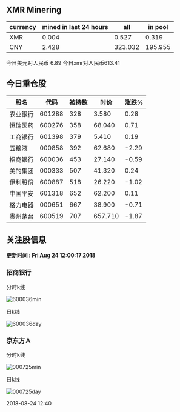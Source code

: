 ## XMR Minering

|currency|mined in last 24 hours|all|in pool|
|---|---|---|---|
|XMR|0.004|0.527|0.319|
|CNY|2.428|323.032|195.955|

今日美元对人民币 6.89	今日xmr对人民币613.41


## 今日重仓股 

|股名|代码|被持数|时价|涨跌%|
|---|---|---|---|---|
|农业银行|601288|328|3.580|0.28|
|恒瑞医药|600276|358|68.040|0.71|
|工商银行|601398|379|5.410|0.19|
|五粮液|000858|392|62.680|-2.29|
|招商银行|600036|453|27.140|-0.59|
|美的集团|000333|507|41.320|0.24|
|伊利股份|600887|518|26.220|-1.02|
|中国平安|601318|652|62.200|0.11|
|格力电器|000651|667|38.900|-0.71|
|贵州茅台|600519|707|657.710|-1.87|

## 关注股信息
**更新时间 : Fri Aug 24 12:00:17 2018**
### 招商银行 
分时k线

![600036min](http://image.sinajs.cn/newchart/min/n/sh600036.gif)

日k线

![600036day](http://image.sinajs.cn/newchart/daily/n/sh600036.gif)

### 京东方Ａ 
分时k线

![000725min](http://image.sinajs.cn/newchart/min/n/sz000725.gif)

日k线

![000725day](http://image.sinajs.cn/newchart/daily/n/sz000725.gif)

2018-08-24 12:40